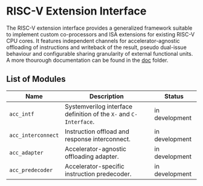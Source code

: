 # RISC-V Extension Interface

The RISC-V extension interface provides a generalized framework suitable to implement custom co-processors and ISA extensions for existing RISC-V CPU cores.
It features independent channels for accelerator-agnostic offloading of instructions and writeback of the result, pseudo dual-issue behaviour and configurable sharing granularity of external functional units.
A more thourough documentation can be found in the [doc](doc/index.md) folder.

## List of Modules

| Name               | Description                                                        | Status         |
| ------------------ | ------------------------------------------------------------------ | ----------------- |
| `acc_intf`         | Systemverilog interface definition of the `X-` and `C-Interface`.  | in development |
| `acc_interconnect` | Instruction offload and response interconnect.                     | in development |
| `acc_adapter`      | Accelerator-agnostic offloading adapter.                           | in development |
| `acc_predecoder`   | Accelerator-specific instruction predecoder.                       | in development |
